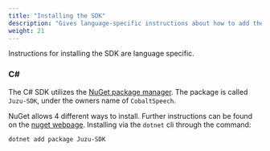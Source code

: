 ```yaml
---
title: "Installing the SDK"
description: "Gives language-specific instructions about how to add the SDK to your project."
weight: 21
---
```


Instructions for installing the SDK are language specific.

<!--more-->

### C\#

The C# SDK utilizes the [NuGet package manager](https://www.nuget.org).  The package is called `Juzu-SDK`, under the owners name of `CobaltSpeech`.

NuGet allows 4 different ways to install.  Further instructions can be found on the [nuget webpage](https://www.nuget.org/packages/Juzu-SDK/).  Installing via the `dotnet` cli through the command:

``` bash
dotnet add package Juzu-SDK
```
